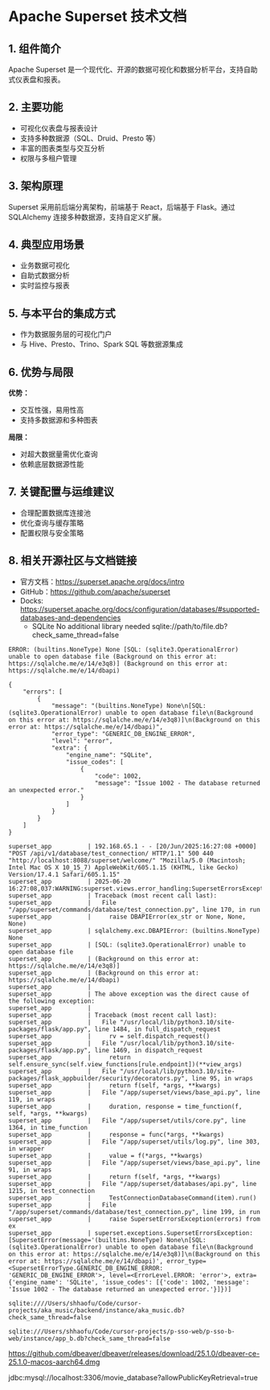 # Apache Superset 技术文档

## 1. 组件简介
Apache Superset 是一个现代化、开源的数据可视化和数据分析平台，支持自助式仪表盘和报表。

## 2. 主要功能
- 可视化仪表盘与报表设计
- 支持多种数据源（SQL、Druid、Presto 等）
- 丰富的图表类型与交互分析
- 权限与多租户管理

## 3. 架构原理
Superset 采用前后端分离架构，前端基于 React，后端基于 Flask。通过 SQLAlchemy 连接多种数据源，支持自定义扩展。

## 4. 典型应用场景
- 业务数据可视化
- 自助式数据分析
- 实时监控与报表

## 5. 与本平台的集成方式
- 作为数据服务层的可视化门户
- 与 Hive、Presto、Trino、Spark SQL 等数据源集成

## 6. 优势与局限
**优势：**
- 交互性强，易用性高
- 支持多数据源和多种图表

**局限：**
- 对超大数据量需优化查询
- 依赖底层数据源性能

## 7. 关键配置与运维建议
- 合理配置数据库连接池
- 优化查询与缓存策略
- 配置权限与安全策略

## 8. 相关开源社区与文档链接
- 官方文档：https://superset.apache.org/docs/intro
- GitHub：https://github.com/apache/superset 
- Docks: https://superset.apache.org/docs/configuration/databases/#supported-databases-and-dependencies
  - SQLite	No additional library needed	sqlite://path/to/file.db?check_same_thread=false

```shell
ERROR: (builtins.NoneType) None [SQL: (sqlite3.OperationalError) unable to open database file (Background on this error at: https://sqlalche.me/e/14/e3q8)] (Background on this error at: https://sqlalche.me/e/14/dbapi)

{
    "errors": [
        {
            "message": "(builtins.NoneType) None\n[SQL: (sqlite3.OperationalError) unable to open database file\n(Background on this error at: https://sqlalche.me/e/14/e3q8)]\n(Background on this error at: https://sqlalche.me/e/14/dbapi)",
            "error_type": "GENERIC_DB_ENGINE_ERROR",
            "level": "error",
            "extra": {
                "engine_name": "SQLite",
                "issue_codes": [
                    {
                        "code": 1002,
                        "message": "Issue 1002 - The database returned an unexpected error."
                    }
                ]
            }
        }
    ]
}

superset_app          | 192.168.65.1 - - [20/Jun/2025:16:27:08 +0000] "POST /api/v1/database/test_connection/ HTTP/1.1" 500 440 "http://localhost:8088/superset/welcome/" "Mozilla/5.0 (Macintosh; Intel Mac OS X 10_15_7) AppleWebKit/605.1.15 (KHTML, like Gecko) Version/17.4.1 Safari/605.1.15"
superset_app          | 2025-06-20 16:27:08,037:WARNING:superset.views.error_handling:SupersetErrorsException
superset_app          | Traceback (most recent call last):
superset_app          |   File "/app/superset/commands/database/test_connection.py", line 170, in run
superset_app          |     raise DBAPIError(ex_str or None, None, None)
superset_app          | sqlalchemy.exc.DBAPIError: (builtins.NoneType) None
superset_app          | [SQL: (sqlite3.OperationalError) unable to open database file
superset_app          | (Background on this error at: https://sqlalche.me/e/14/e3q8)]
superset_app          | (Background on this error at: https://sqlalche.me/e/14/dbapi)
superset_app          |
superset_app          | The above exception was the direct cause of the following exception:
superset_app          |
superset_app          | Traceback (most recent call last):
superset_app          |   File "/usr/local/lib/python3.10/site-packages/flask/app.py", line 1484, in full_dispatch_request
superset_app          |     rv = self.dispatch_request()
superset_app          |   File "/usr/local/lib/python3.10/site-packages/flask/app.py", line 1469, in dispatch_request
superset_app          |     return self.ensure_sync(self.view_functions[rule.endpoint])(**view_args)
superset_app          |   File "/usr/local/lib/python3.10/site-packages/flask_appbuilder/security/decorators.py", line 95, in wraps
superset_app          |     return f(self, *args, **kwargs)
superset_app          |   File "/app/superset/views/base_api.py", line 119, in wraps
superset_app          |     duration, response = time_function(f, self, *args, **kwargs)
superset_app          |   File "/app/superset/utils/core.py", line 1364, in time_function
superset_app          |     response = func(*args, **kwargs)
superset_app          |   File "/app/superset/utils/log.py", line 303, in wrapper
superset_app          |     value = f(*args, **kwargs)
superset_app          |   File "/app/superset/views/base_api.py", line 91, in wraps
superset_app          |     return f(self, *args, **kwargs)
superset_app          |   File "/app/superset/databases/api.py", line 1215, in test_connection
superset_app          |     TestConnectionDatabaseCommand(item).run()
superset_app          |   File "/app/superset/commands/database/test_connection.py", line 199, in run
superset_app          |     raise SupersetErrorsException(errors) from ex
superset_app          | superset.exceptions.SupersetErrorsException: [SupersetError(message='(builtins.NoneType) None\n[SQL: (sqlite3.OperationalError) unable to open database file\n(Background on this error at: https://sqlalche.me/e/14/e3q8)]\n(Background on this error at: https://sqlalche.me/e/14/dbapi)', error_type=<SupersetErrorType.GENERIC_DB_ENGINE_ERROR: 'GENERIC_DB_ENGINE_ERROR'>, level=<ErrorLevel.ERROR: 'error'>, extra={'engine_name': 'SQLite', 'issue_codes': [{'code': 1002, 'message': 'Issue 1002 - The database returned an unexpected error.'}]})]
```

```shell
sqlite:////Users/shhaofu/Code/cursor-projects/aka_music/backend/instance/aka_music.db?check_same_thread=false

sqlite:///Users/shhaofu/Code/cursor-projects/p-sso-web/p-sso-b-web/instance/app_b.db?check_same_thread=false
```

https://github.com/dbeaver/dbeaver/releases/download/25.1.0/dbeaver-ce-25.1.0-macos-aarch64.dmg

jdbc:mysql://localhost:3306/movie_database?allowPublicKeyRetrieval=true